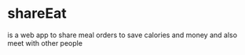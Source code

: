 # shareEat
is a web app to share meal orders to save calories and money and also meet with other people
